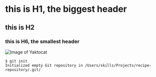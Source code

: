 # this is H1, the biggest header
## this is H2
### this is H6, the smallest header


![Image of Yaktocat](https://octodex.github.com/images/yaktocat.png "Image of Yaktocat")

```
$ git init
Initialized empty Git repository in /Users/skills/Projects/recipe-repository/.git/
```
